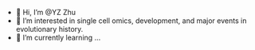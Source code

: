 - 👋 Hi, I’m @YZ Zhu
- 👀 I’m interested in single cell omics, development, and major events in evolutionary history.
- 🌱 I’m currently learning ...

<!---
DiracZhu1998/DiracZhu1998 is a ✨ special ✨ repository because its `README.md` (this file) appears on your GitHub profile.
You can click the Preview link to take a look at your changes.
--->
